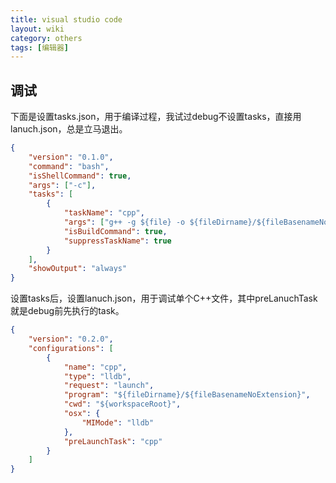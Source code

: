 ```yaml
---
title: visual studio code
layout: wiki
category: others
tags: [编辑器]
---
```



## 调试

下面是设置tasks.json，用于编译过程，我试过debug不设置tasks，直接用lanuch.json，总是立马退出。

~~~JSON
{
    "version": "0.1.0",
    "command": "bash",
    "isShellCommand": true,
    "args": ["-c"],
    "tasks": [
        {
            "taskName": "cpp",
            "args": ["g++ -g ${file} -o ${fileDirname}/${fileBasenameNoExtension}"],
            "isBuildCommand": true,
            "suppressTaskName": true
        }
    ],
    "showOutput": "always"
}
~~~

设置tasks后，设置lanuch.json，用于调试单个C++文件，其中preLanuchTask就是debug前先执行的task。

~~~JSON
{
    "version": "0.2.0",
    "configurations": [
        {
            "name": "cpp",
            "type": "lldb",
            "request": "launch",
            "program": "${fileDirname}/${fileBasenameNoExtension}",
            "cwd": "${workspaceRoot}",
            "osx": {
                "MIMode": "lldb"
            },
            "preLaunchTask": "cpp"
        }
    ]
}
~~~